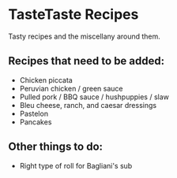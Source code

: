 # TasteTaste Recipes
Tasty recipes and the miscellany around them.

## Recipes that need to be added:
* Chicken piccata
* Peruvian chicken / green sauce
* Pulled pork / BBQ sauce / hushpuppies / slaw
* Bleu cheese, ranch, and caesar dressings
* Pastelon
* Pancakes

## Other things to do:
* Right type of roll for Bagliani's sub

